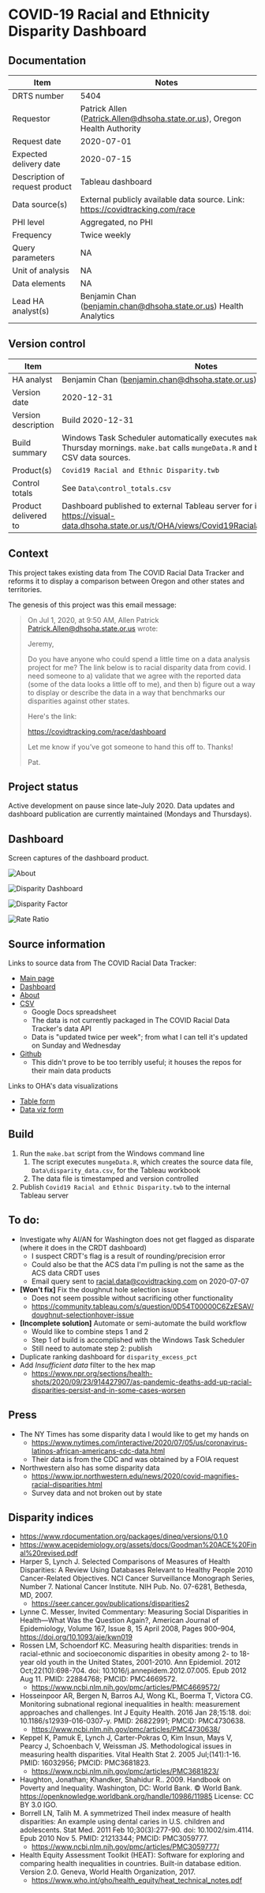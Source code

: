 # COVID-19 Racial and Ethnicity Disparity Dashboard


## Documentation

Item | Notes
-----|------
DRTS number | 5404
Requestor | Patrick Allen (Patrick.Allen@dhsoha.state.or.us), Oregon Health Authority
Request date | 2020-07-01
Expected delivery date | 2020-07-15
Description of request product | Tableau dashboard
Data source(s) | External publicly available data source. Link: https://covidtracking.com/race
PHI level | Aggregated, no PHI
Frequency | Twice weekly
Query parameters | NA
Unit of analysis | NA
Data elements | NA
Lead HA analyst(s) | Benjamin Chan (benjamin.chan@dhsoha.state.or.us) Health Analytics


## Version control

Item | Notes
-----|------
HA analyst | Benjamin Chan (benjamin.chan@dhsoha.state.or.us) Health Analytics
Version date | 2020-12-31
Version description | Build 2020-12-31
Build summary | Windows Task Scheduler automatically executes `make.bat` early Monday and Thursday mornings. `make.bat` calls `mungeData.R` and builds Tableau-ready CSV data sources.
Product(s) | `Covid19 Racial and Ethnic Disparity.twb`
Control totals | See `Data\control_totals.csv`
Product delivered to | Dashboard published to external Tableau server for internal use only. Link: https://visual-data.dhsoha.state.or.us/t/OHA/views/Covid19RacialandEthnicDisparity/About

## Context

This project takes existing data from The COVID Racial Data Tracker and reforms
it to display a comparison between Oregon and other states and territories.

The genesis of this project was this email message:

> On Jul 1, 2020, at 9:50 AM, Allen Patrick <Patrick.Allen@dhsoha.state.or.us> wrote:
> 
> Jeremy,
> 
> Do you have anyone who could spend a little time on a data analysis project for
> me? The link below is to racial disparity data from covid. I need someone to a)
> validate that we agree with the reported data (some of the data looks a little
> off to me), and then b) figure out a way to display or describe the data in a
> way that benchmarks our disparities against other states.
> 
> Here's the link:
> 
> https://covidtracking.com/race/dashboard
> 
> Let me know if you’ve got someone to hand this off to. Thanks!
> 
> Pat.


## Project status

Active development on pause since late-July 2020.
Data updates and dashboard publication are currently maintained (Mondays and Thursdays).


## Dashboard

Screen captures of the dashboard product.

![About](Screencaps/About.png)

![Disparity Dashboard](Screencaps/Disparity%20Dashboard.png)

![Disparity Factor](Screencaps/Disparity%20Factor.png)

![Rate Ratio](Screencaps/Rate%20Ratio.png)


## Source information

Links to source data from The COVID Racial Data Tracker:

* [Main page](https://covidtracking.com/race)
* [Dashboard](https://covidtracking.com/race/dashboard/)
* [About](https://covidtracking.com/race/about)
* [CSV](https://docs.google.com/spreadsheets/d/e/2PACX-1vR_xmYt4ACPDZCDJcY12kCiMiH0ODyx3E1ZvgOHB8ae1tRcjXbs_yWBOA4j4uoCEADVfC1PS2jYO68B/pub?gid=43720681&single=true&output=csv)
  * Google Docs spreadsheet
  * The data is not currently packaged in The COVID Racial Data Tracker's data API
  * Data is "updated twice per week"; from what I can tell it's updated on Sunday and Wednesday
* [Github](https://github.com/COVID19Tracking)
  * This didn't prove to be too terribly useful; it houses the repos for their main data products

Links to OHA's data visualizations

* [Table form](https://public.tableau.com/profile/oregon.health.authority.covid.19#!/vizhome/OregonCOVID-19CaseDemographicsandDiseaseSeverityStatewide-SummaryTable/DemographicDataSummaryTable)
* [Data viz form](https://public.tableau.com/profile/oregon.health.authority.covid.19#!/vizhome/OregonCOVID-19CaseDemographicsandDiseaseSeverityStatewide/DemographicData)


## Build

1. Run the `make.bat` script from the Windows command line
   1. The script executes `mungeData.R`, which creates the source data file, `Data\disparity_data.csv`, for the Tableau workbook
   2. The data file is timestamped and version controlled
2. Publish `Covid19 Racial and Ethnic Disparity.twb` to the internal Tableau server


## To do:

* Investigate why AI/AN for Washington does not get flagged as disparate (where it does in the CRDT dashboard)
  * I suspect CRDT's flag is a result of rounding/precision error
  * Could also be that the ACS data I'm pulling is not the same as the ACS data CRDT uses
  * Email query sent to racial.data@covidtracking.com on 2020-07-07
* **[Won't fix]** Fix the doughnut hole selection issue
  * Does not seem possible without sacrificing other functionality
  * https://community.tableau.com/s/question/0D54T00000C6ZzESAV/doughnut-selectionhover-issue
* **[Incomplete solution]** Automate or semi-automate the build workflow
  * Would like to combine steps 1 and 2
  * Step 1 of build is accomplished with the Windows Task Scheduler
  * Still need to automate step 2: publish
* Duplicate ranking dashboard for `disparity_excess_pct`
* Add *Insufficient data* filter to the hex map
  * https://www.npr.org/sections/health-shots/2020/09/23/914427907/as-pandemic-deaths-add-up-racial-disparities-persist-and-in-some-cases-worsen


## Press

* The NY Times has some disparity data I would like to get my hands on
  * https://www.nytimes.com/interactive/2020/07/05/us/coronavirus-latinos-african-americans-cdc-data.html
  * Their data is from the CDC and was obtained by a FOIA request
* Northwestern also has some disparity data
  * https://www.ipr.northwestern.edu/news/2020/covid-magnifies-racial-disparities.html
  * Survey data and not broken out by state


## Disparity indices

* https://www.rdocumentation.org/packages/dineq/versions/0.1.0
* https://www.acepidemiology.org/assets/docs/Goodman%20ACE%20Final%20revised.pdf
* Harper S, Lynch J. Selected Comparisons of Measures of Health Disparities: A Review Using Databases Relevant to Healthy People 2010 Cancer-Related Objectives. NCI Cancer Surveillance Monograph Series, Number 7. National Cancer Institute. NIH Pub. No. 07-6281, Bethesda, MD, 2007.
  * https://seer.cancer.gov/publications/disparities2
* Lynne C. Messer, Invited Commentary: Measuring Social Disparities in Health—What Was the Question Again?, American Journal of Epidemiology, Volume 167, Issue 8, 15 April 2008, Pages 900–904, https://doi.org/10.1093/aje/kwn019
* Rossen LM, Schoendorf KC. Measuring health disparities: trends in racial-ethnic and socioeconomic disparities in obesity among 2- to 18-year old youth in the United States, 2001-2010. Ann Epidemiol. 2012 Oct;22(10):698-704. doi: 10.1016/j.annepidem.2012.07.005. Epub 2012 Aug 11. PMID: 22884768; PMCID: PMC4669572.
  * https://www.ncbi.nlm.nih.gov/pmc/articles/PMC4669572/
* Hosseinpoor AR, Bergen N, Barros AJ, Wong KL, Boerma T, Victora CG. Monitoring subnational regional inequalities in health: measurement approaches and challenges. Int J Equity Health. 2016 Jan 28;15:18. doi: 10.1186/s12939-016-0307-y. PMID: 26822991; PMCID: PMC4730638.
  * https://www.ncbi.nlm.nih.gov/pmc/articles/PMC4730638/
* Keppel K, Pamuk E, Lynch J, Carter-Pokras O, Kim Insun, Mays V, Pearcy J, Schoenbach V, Weissman JS. Methodological issues in measuring health disparities. Vital Health Stat 2. 2005 Jul;(141):1-16. PMID: 16032956; PMCID: PMC3681823.
  * https://www.ncbi.nlm.nih.gov/pmc/articles/PMC3681823/
* Haughton, Jonathan; Khandker, Shahidur R.. 2009. Handbook on Poverty and Inequality. Washington, DC: World Bank. © World Bank. https://openknowledge.worldbank.org/handle/10986/11985 License: CC BY 3.0 IGO.
* Borrell LN, Talih M. A symmetrized Theil index measure of health disparities: An example using dental caries in U.S. children and adolescents. Stat Med. 2011 Feb 10;30(3):277-90. doi: 10.1002/sim.4114. Epub 2010 Nov 5. PMID: 21213344; PMCID: PMC3059777.
  * https://www.ncbi.nlm.nih.gov/pmc/articles/PMC3059777/
* Health Equity Assessment Toolkit (HEAT): Software for exploring and comparing health inequalities in countries. Built-in database edition. Version 2.0. Geneva, World Health Organization, 2017.
  * https://www.who.int/gho/health_equity/heat_technical_notes.pdf
